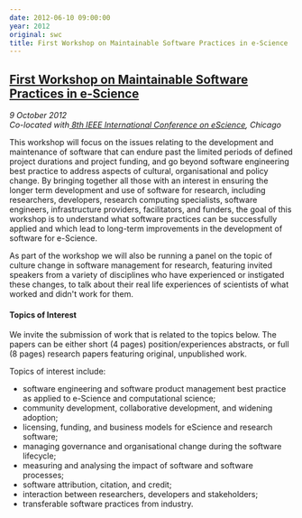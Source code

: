 ```yaml
---
date: 2012-06-10 09:00:00
year: 2012
original: swc
title: First Workshop on Maintainable Software Practices in e-Science
---
```

<h2><a href="http://software.ac.uk/maintainable-software-practice-workshop">First Workshop on Maintainable Software Practices in e-Science</a></h2>
<p><em>9 October 2012<br />
Co-located with<a href="http://www.ci.uchicago.edu/escience2012/"> 8th IEEE International Conference on eScience</a>, Chicago<br />
</em></p>
<p>This workshop will focus on the issues relating to the development and maintenance of software that can endure past the limited periods of defined project durations and project funding, and go beyond software engineering best practice to address aspects of cultural, organisational and policy change. By bringing together all those with an interest in ensuring the longer term development and use of software for research, including researchers, developers, research computing specialists, software engineers, infrastructure providers, facilitators, and funders, the goal of this workshop is to understand what software practices can be successfully applied and which lead to long-term improvements in the development of software for e-Science.</p>
<p>As part of the workshop we will also be running a panel on the topic of culture change in software management for research, featuring invited speakers from a variety of disciplines who have experienced or instigated these changes, to talk about their real life experiences of scientists of what worked and didn't work for them.</p>
<h4>Topics of Interest</h4>
<p>We invite the submission of work that is related to the topics below. The papers can be either short (4 pages) position/experiences abstracts, or full (8 pages) research papers featuring original, unpublished work.</p>
<p>Topics of interest include:</p>
<ul>
<li>software engineering and software product management best practice as applied to e-Science and computational science;</li>
<li>community development, collaborative development, and widening adoption;</li>
<li>licensing, funding, and business models for eScience and research software;</li>
<li>managing governance and organisational change during the software lifecycle;</li>
<li>measuring and analysing the impact of software and software processes;</li>
<li>software attribution, citation, and credit;</li>
<li>interaction between researchers, developers and stakeholders;</li>
<li>transferable software practices from industry.</li>
</ul>

